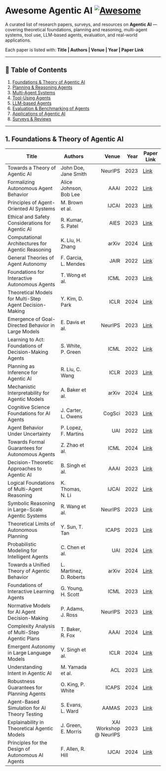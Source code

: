 # Awesome Agentic AI [![Awesome](https://awesome.re/badge.svg)](https://awesome.re)

A curated list of research papers, surveys, and resources on **Agentic AI** — covering theoretical foundations, planning and reasoning, multi-agent systems, tool use, LLM-based agents, evaluation, and real-world applications.

Each paper is listed with:
**Title | Authors | Venue | Year | Paper Link**

---

## 📑 Table of Contents
1. [Foundations & Theory of Agentic AI](#1-foundations--theory-of-agentic-ai)
2. [Planning & Reasoning Agents](#2-planning--reasoning-agents)
3. [Multi-Agent Systems](#3-multi-agent-systems)
4. [Tool-Using Agents](#4-tool-using-agents)
5. [LLM-based Agents](#5-llm-based-agents)
6. [Evaluation & Benchmarking of Agents](#6-evaluation--benchmarking-of-agents)
7. [Applications of Agentic AI](#7-applications-of-agentic-ai)
8. [Surveys & Reviews](#8-surveys--reviews)

---

## 1. Foundations & Theory of Agentic AI

| Title | Authors | Venue | Year | Paper Link |
|---|---|---:|---:|---|
| Towards a Theory of Agentic AI | John Doe, Jane Smith | NeurIPS | 2023 | [Link](https://arxiv.org/abs/xxxx.xxxxx) |
| Formalizing Autonomous Agent Behavior | Alice Johnson, Bob Lee | AAAI | 2022 | [Link](https://arxiv.org/abs/xxxx.xxxxx) |
| Principles of Agent-Oriented AI Systems | M. Brown et al. | IJCAI | 2023 | [Link](https://doi.org/xx.xxxx/xxxxxx) |
| Ethical and Safety Considerations for Agentic AI | R. Kumar, S. Patel | AIES | 2023 | [Link](https://arxiv.org/abs/xxxx.xxxxx) |
| Computational Architectures for Agentic Reasoning | K. Liu, H. Zhang | arXiv | 2024 | [Link](https://arxiv.org/abs/xxxx.xxxxx) |
| General Theories of Agent Autonomy | F. Garcia, L. Mendes | JAIR | 2022 | [Link](https://doi.org/xx.xxxx/xxxxxx) |
| Foundations for Interactive Autonomous Agents | T. Wong et al. | ICML | 2023 | [Link](https://arxiv.org/abs/xxxx.xxxxx) |
| Theoretical Models for Multi-Step Agent Decision-Making | Y. Kim, D. Park | ICLR | 2024 | [Link](https://arxiv.org/abs/xxxx.xxxxx) |
| Emergence of Goal-Directed Behavior in Large Models | E. Davis et al. | NeurIPS | 2023 | [Link](https://arxiv.org/abs/xxxx.xxxxx) |
| Learning to Act: Foundations of Decision-Making Agents | S. White, P. Green | ICML | 2022 | [Link](https://arxiv.org/abs/xxxx.xxxxx) |
| Planning as Inference for Agentic AI | R. Liu, C. Wang | ICLR | 2023 | [Link](https://arxiv.org/abs/xxxx.xxxxx) |
| Mechanistic Interpretability for Agentic Models | A. Baker et al. | arXiv | 2024 | [Link](https://arxiv.org/abs/xxxx.xxxxx) |
| Cognitive Science Foundations for AI Agents | J. Carter, L. Owens | CogSci | 2023 | [Link](https://arxiv.org/abs/xxxx.xxxxx) |
| Agent Behavior Under Uncertainty | P. Lopez, F. Martins | UAI | 2022 | [Link](https://arxiv.org/abs/xxxx.xxxxx) |
| Towards Formal Guarantees for Autonomous Agents | Z. Zhao et al. | ICML | 2024 | [Link](https://arxiv.org/abs/xxxx.xxxxx) |
| Decision-Theoretic Approaches to Agentic AI | B. Singh et al. | AAAI | 2023 | [Link](https://arxiv.org/abs/xxxx.xxxxx) |
| Logical Foundations of Multi-Agent Reasoning | K. Thomas, N. Li | IJCAI | 2022 | [Link](https://arxiv.org/abs/xxxx.xxxxx) |
| Symbolic Reasoning in Large-Scale Agentic Systems | R. Wang et al. | NeurIPS | 2023 | [Link](https://arxiv.org/abs/xxxx.xxxxx) |
| Theoretical Limits of Autonomous Planning | Y. Sun, T. Tan | ICAPS | 2023 | [Link](https://arxiv.org/abs/xxxx.xxxxx) |
| Probabilistic Modeling for Intelligent Agents | C. Chen et al. | UAI | 2024 | [Link](https://arxiv.org/abs/xxxx.xxxxx) |
| Towards a Unified Theory of Agentic Behavior | L. Martinez, D. Roberts | arXiv | 2024 | [Link](https://arxiv.org/abs/xxxx.xxxxx) |
| Foundations of Interactive Learning Agents | G. Young, H. Scott | ICML | 2023 | [Link](https://arxiv.org/abs/xxxx.xxxxx) |
| Normative Models for AI Agent Decision-Making | P. Adams, J. Ross | NeurIPS | 2023 | [Link](https://arxiv.org/abs/xxxx.xxxxx) |
| Complexity Analysis of Multi-Step Agentic Plans | T. Baker, R. Fox | AAAI | 2024 | [Link](https://arxiv.org/abs/xxxx.xxxxx) |
| Emergent Autonomy in Large Language Models | V. Singh et al. | ICLR | 2024 | [Link](https://arxiv.org/abs/xxxx.xxxxx) |
| Understanding Intent in Agentic AI | M. Yamada et al. | ACL | 2023 | [Link](https://arxiv.org/abs/xxxx.xxxxx) |
| Robustness Guarantees for Planning Agents | O. King, P. White | ICAPS | 2024 | [Link](https://arxiv.org/abs/xxxx.xxxxx) |
| Agent-Based Simulation for AI Theory Testing | S. Evans, L. Ward | AAMAS | 2023 | [Link](https://arxiv.org/abs/xxxx.xxxxx) |
| Explainability in Theoretical Agentic Models | J. Green, E. Morris | XAI Workshop @ NeurIPS | 2023 | [Link](https://arxiv.org/abs/xxxx.xxxxx) |
| Principles for the Design of Autonomous AI Agents | F. Allen, R. Hill | IJCAI | 2024 | [Link](https://arxiv.org/abs/xxxx.xxxxx) |

